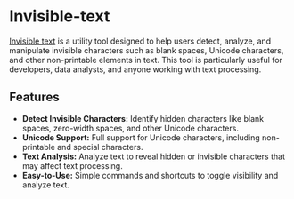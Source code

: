 # Invisible-text

<a href="https://textinvisible.com">Invisible text</a> is a utility tool designed to help users detect, analyze, and manipulate invisible characters such as blank spaces, Unicode characters, and other non-printable elements in text. This tool is particularly useful for developers, data analysts, and anyone working with text processing.

## Features

- **Detect Invisible Characters:** Identify hidden characters like blank spaces, zero-width spaces, and other Unicode characters.
- **Unicode Support:** Full support for Unicode characters, including non-printable and special characters.
- **Text Analysis:** Analyze text to reveal hidden or invisible characters that may affect text processing.
- **Easy-to-Use:** Simple commands and shortcuts to toggle visibility and analyze text.
